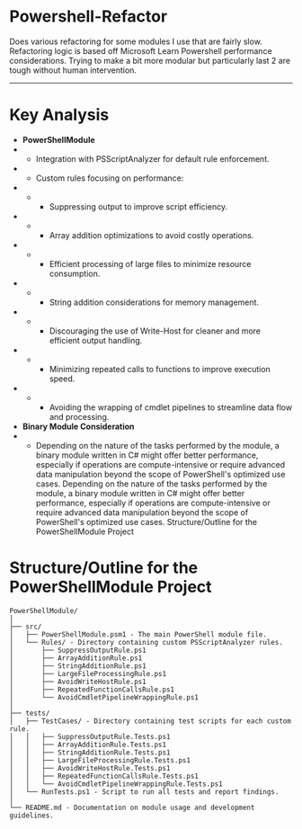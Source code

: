 # Powershell-Refactor
Does various refactoring for some modules I use that are fairly slow. Refactoring logic is based off Microsoft Learn Powershell performance considerations. Trying to make a bit more modular but particularly last 2 are tough without human intervention.

------------------------------------------------------------

# Key Analysis
- **PowerShellModule**
- - Integration with PSScriptAnalyzer for default rule enforcement.
- - Custom rules focusing on performance:
- - - Suppressing output to improve script efficiency.
- - - Array addition optimizations to avoid costly operations.
- - - Efficient processing of large files to minimize resource consumption.
- - - String addition considerations for memory management.
- - - Discouraging the use of Write-Host for cleaner and more efficient output handling.
- - - Minimizing repeated calls to functions to improve execution speed.
- - - Avoiding the wrapping of cmdlet pipelines to streamline data flow and processing.
- **Binary Module Consideration**
- - Depending on the nature of the tasks performed by the module, a binary module written in C# might offer better performance, especially if operations are compute-intensive or require advanced data manipulation beyond the scope of PowerShell's optimized use cases.
Depending on the nature of the tasks performed by the module, a binary module written in C# might offer better performance, especially if operations are compute-intensive or require advanced data manipulation beyond the scope of PowerShell's optimized use cases.
Structure/Outline for the PowerShellModule Project
  
  
# Structure/Outline for the PowerShellModule Project

```plaintext
PowerShellModule/
│
├── src/
│   ├── PowerShellModule.psm1 - The main PowerShell module file.
│   └── Rules/ - Directory containing custom PSScriptAnalyzer rules.
│       ├── SuppressOutputRule.ps1
│       ├── ArrayAdditionRule.ps1
│       ├── StringAdditionRule.ps1
│       ├── LargeFileProcessingRule.ps1
│       ├── AvoidWriteHostRule.ps1
│       ├── RepeatedFunctionCallsRule.ps1
│       └── AvoidCmdletPipelineWrappingRule.ps1
│
├── tests/
│   ├── TestCases/ - Directory containing test scripts for each custom rule.
│   │   ├── SuppressOutputRule.Tests.ps1
│   │   ├── ArrayAdditionRule.Tests.ps1
│   │   ├── StringAdditionRule.Tests.ps1
│   │   ├── LargeFileProcessingRule.Tests.ps1
│   │   ├── AvoidWriteHostRule.Tests.ps1
│   │   ├── RepeatedFunctionCallsRule.Tests.ps1
│   │   └── AvoidCmdletPipelineWrappingRule.Tests.ps1
│   └── RunTests.ps1 - Script to run all tests and report findings.
│
└── README.md - Documentation on module usage and development guidelines.

```


